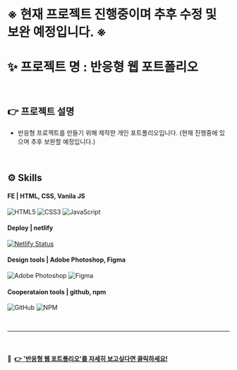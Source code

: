 
# ※ 현재 프로젝트 진행중이며 추후 수정 및 보완 예정입니다. ※

# ✨ 프로젝트 명 : 반응형 웹 포트폴리오 

<br>

## 👉 프로젝트 설명

- 반응형 프로젝트를 만들기 위해 제작한 개인 포트폴리오입니다. (현재 진행중에 있으며 추후 보완할 예정입니다.)

<br>

## ⚙ Skills

#### FE | HTML, CSS, Vanila JS

![HTML5](https://img.shields.io/badge/html5-%23E34F26.svg?style=for-the-badge&logo=html5&logoColor=white)
![CSS3](https://img.shields.io/badge/css3-%231572B6.svg?style=for-the-badge&logo=css3&logoColor=white)
![JavaScript](https://img.shields.io/badge/javascript-%23323330.svg?style=for-the-badge&logo=javascript&logoColor=%23F7DF1E)

#### Deploy | netlify

[![Netlify Status](https://api.netlify.com/api/v1/badges/4af0edf6-f1e6-41d7-9334-b8d0985a357c/deploy-status)](https://app.netlify.com/sites/kingdom3-eventpage-byjoohee/deploys)

#### Design tools | Adobe Photoshop, Figma

![Adobe Photoshop](https://img.shields.io/badge/adobe%20photoshop-%2331A8FF.svg?style=for-the-badge&logo=adobe%20photoshop&logoColor=white)
![Figma](https://img.shields.io/badge/figma-%23F24E1E.svg?style=for-the-badge&logo=figma&logoColor=white)

#### Cooperataion tools | github, npm

![GitHub](https://img.shields.io/badge/github-%23121011.svg?style=for-the-badge&logo=github&logoColor=white)
![NPM](https://img.shields.io/badge/NPM-%23000000.svg?style=for-the-badge&logo=npm&logoColor=white)

<br>
<hr>
<br>

#### 🔗 &nbsp;[👉 '반응형 웹 포트폴리오'를 자세히 보고싶다면 클릭하세요!](https://joohee-responsive-web-portfolio.netlify.app/)
